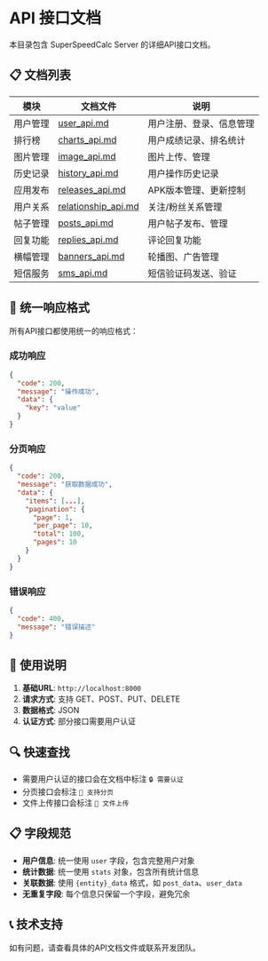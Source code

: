 # API 接口文档

本目录包含 SuperSpeedCalc Server 的详细API接口文档。

## 📋 文档列表

| 模块 | 文档文件 | 说明 |
|------|----------|------|
| 用户管理 | [user_api.md](./user_api.md) | 用户注册、登录、信息管理 |
| 排行榜 | [charts_api.md](./charts_api.md) | 用户成绩记录、排名统计 |
| 图片管理 | [image_api.md](./image_api.md) | 图片上传、管理 |
| 历史记录 | [history_api.md](./history_api.md) | 用户操作历史记录 |
| 应用发布 | [releases_api.md](./releases_api.md) | APK版本管理、更新控制 |
| 用户关系 | [relationship_api.md](./relationship_api.md) | 关注/粉丝关系管理 |
| 帖子管理 | [posts_api.md](./posts_api.md) | 用户帖子发布、管理 |
| 回复功能 | [replies_api.md](./replies_api.md) | 评论回复功能 |
| 横幅管理 | [banners_api.md](./banners_api.md) | 轮播图、广告管理 |
| 短信服务 | [sms_api.md](./sms_api.md) | 短信验证码发送、验证 |

## 🔧 统一响应格式

所有API接口都使用统一的响应格式：

### 成功响应
```json
{
  "code": 200,
  "message": "操作成功",
  "data": {
    "key": "value"
  }
}
```

### 分页响应
```json
{
  "code": 200,
  "message": "获取数据成功",
  "data": {
    "items": [...],
    "pagination": {
      "page": 1,
      "per_page": 10,
      "total": 100,
      "pages": 10
    }
  }
}
```

### 错误响应
```json
{
  "code": 400,
  "message": "错误描述"
}
```

## 📝 使用说明

1. **基础URL**: `http://localhost:8000`
2. **请求方式**: 支持 GET、POST、PUT、DELETE
3. **数据格式**: JSON
4. **认证方式**: 部分接口需要用户认证

## 🔍 快速查找

- 需要用户认证的接口会在文档中标注 `🔒 需要认证`
- 分页接口会标注 `📄 支持分页`
- 文件上传接口会标注 `📁 文件上传`

## 📋 字段规范

- **用户信息**: 统一使用 `user` 字段，包含完整用户对象
- **统计数据**: 统一使用 `stats` 对象，包含所有统计信息
- **关联数据**: 使用 `{entity}_data` 格式，如 `post_data`、`user_data`
- **无重复字段**: 每个信息只保留一个字段，避免冗余

## 📞 技术支持

如有问题，请查看具体的API文档文件或联系开发团队。
